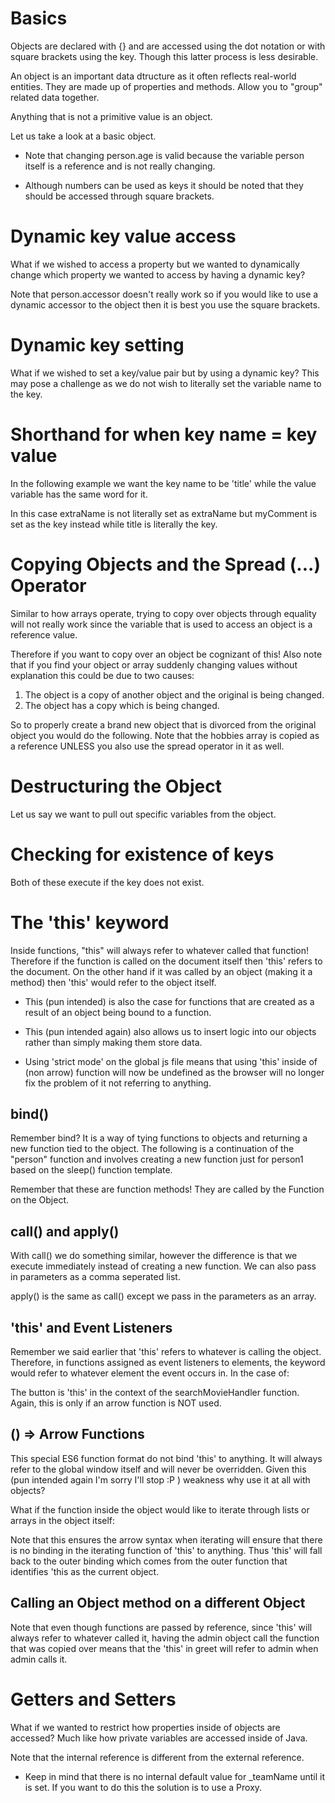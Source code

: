 # Basics

Objects are declared with {} and are accessed using the dot notation or with square brackets using the key. Though this latter process is less desirable.

An object is an important data dtructure as it often reflects real-world entities. They are made up of properties and methods. Allow you to "group" related data together.

Anything that is not a primitive value is an object.

Let us take a look at a basic object.

<script>
const person = {
  name: "Max",
  "last-name": "Max",
  age: 30,
  hobbies: ["Sports", "Cooking"],
  greet: function () {
    alert("Hi there!");
  },
};
//change a property
person.age = 50;
//add a property
person.isAdmin = true;
//delete a property and its key
delete person.age;
//delte a property value but retain key
person.age = null;
//copy over a property
let personHobbies = person.hobbies;

console.log(person);
console.log(person["last-name"]); //how to access unusual keys
</script>

- Note that changing person.age is valid because the variable person itself is a reference and is not really changing.

- Although numbers can be used as keys it should be noted that they should be accessed through square brackets.

# Dynamic key value access

What if we wished to access a property but we wanted to dynamically change which property we wanted to access by having a dynamic key?

<script>
const person = {
  name: "Max",
};
const accessor = "name";
console.log(person[accessor]);
</script>

Note that person.accessor doesn't really work so if you would like to use a dynamic accessor to the object then it is best you use the square brackets.

# Dynamic key setting

What if we wished to set a key/value pair but by using a dynamic key?
This may pose a challenge as we do not wish to literally set the variable name to the key.

<script>
const userChosenKeyName = "level";

const person = {
  name: "Max",
  [userChosenKeyName]: "Level 3",
};
</script>

# Shorthand for when key name = key value

In the following example we want the key name to be 'title' while the value variable has the same word for it.

<script>
const title = 'Iron Man 3';
const extraName = 'myComment';
const movie = {
  title,
  [extraName]: 'My favorite Marvel movie'
}
</script>

In this case extraName is not literally set as extraName but myComment is set as the key instead while title is literally the key.

# Copying Objects and the Spread (...) Operator

Similar to how arrays operate, trying to copy over objects through equality will not really work since the variable that is used to access an object is a reference value.

<script>
  const person = {
  name: "Max",
  age: 30,
  hobbies: ["Sports", "Cooking"],
  greet: function () {
    alert("Hi there!");
  },
};

const anotherPerson = person;

// this sets BOTH person and anotherPerson age to 50
person.age = 50;
</script>

Therefore if you want to copy over an object be cognizant of this! Also note that if you find your object or array suddenly changing values without explanation this could be due to two causes:

1. The object is a copy of another object and the original is being changed.
2. The object has a copy which is being changed.

So to properly create a brand new object that is divorced from the original object you would do the following. Note that the hobbies array is copied as a reference UNLESS you also use the spread operator in it as well.

<script>
const anotherPerson = { ...person, age: 29, hobbies: [...person.hobbies, 'Golfing'] };

// you could also do this through the assign method though the above is more reccomended. 
const person2 = Object.assign({}, person);
</script>

# Destructuring the Object

Let us say we want to pull out specific variables from the object.

<script>
const person = {
  name: "Max",
  age: 30,
  hobbies: ["Sports", "Cooking"],
  greet: function () {
    alert("Hi there!");
  },
  extraInfo: {
    sleepingPattern: "nocturnal"
  }
};

// age is just the value
// otherProps is an object containing the remainder
const { age, ...otherProps } = person;

// pull out age and assign it to a variable with a new name, extract age AS personAge
const { age: personAge } = person;
</script>

# Checking for existence of keys

Both of these execute if the key does not exist.

<script>
if(!('info' in movie))
if(movie.info===undefined)
</script>

# The 'this' keyword

Inside functions, "this" will always refer to whatever called that function! Therefore if the function is called on the document itself then 'this' refers to the document. On the other hand if it was called by an object (making it a method) then 'this' would refer to the object itself.

- This (pun intended) is also the case for functions that are created as a result of an object being bound to a function.

- This (pun intended again) also allows us to insert logic into our objects rather than simply making them store data.

- Using 'strict mode' on the global js file means that using 'this' inside of (non arrow) function will now be undefined as the browser will no longer fix the problem of it not referring to anything.

<script>
const person = {
  name: "Max",
  age: 30,
  hobbies: ["Sports", "Cooking", "Golfing"],
  greet: function () {
    const greetingText = `Hello there ${this.name}, did you enjoy ${
      this.hobbies[Math.floor(Math.random() * 3)]
    }`;
    console.log(greetingText);
  },
  meet(newPerson){ // another syntax for putting functions here
    console.log(`Hello there ${newPerson}`);
  },
  extraInfo: {
    sleepingPattern: "nocturnal",
  },
};

person.greet();
</script>

## bind()

Remember bind? It is a way of tying functions to objects and returning a new function tied to the object. The following is a continuation of the "person" function and involves creating a new function just for person1 based on the sleep() function template.

Remember that these are function methods! They are called by the Function on the Object.

<script>
function sleep(time) {
  console.log(`${this.name ? this.name : "Person"} is sleeping at ${time}`);
}

const person1Sleep = sleep.bind(person1);

person1Sleep("10:00AM");
</script>

## call() and apply()

With call() we do something similar, however the difference is that we execute immediately instead of creating a new function. We can also pass in parameters as a comma seperated list.

apply() is the same as call() except we pass in the parameters as an array.

<script>
function sleep(time, duration) {
  console.log(
    `${this.name ? this.name : "Person"} is sleeping at ${time} for ${duration}`
  );
}

sleep.call(person1, "9:00AM", "3 hours");
sleep.apply(person1, ["9:00AM", "3 hours"]);
</script>

## 'this' and Event Listeners

Remember we said earlier that 'this' refers to whatever is calling the object. Therefore, in functions assigned as event listeners to elements, the keyword would refer to whatever element the event occurs in. In the case of:

<script>
searchBtn.addEventListener("click", searchMovieHandler);
</script>

The button is 'this' in the context of the searchMovieHandler function. Again, this is only if an arrow function is NOT used.

## () => Arrow Functions

This special ES6 function format do not bind 'this' to anything. It will always refer to the global window itself and will never be overridden. Given this (pun intended again I'm sorry I'll stop :P ) weakness why use it at all with objects?

What if the function inside the object would like to iterate through lists or arrays in the object itself:

<script>
const members = {
  teamName: "Blue Rockets",
  people: ["Max", "Manuel"],
  getTeamMembers() {
    // this.people.forEach(function (p) { will lead to a global 'this' as it is called without an object
    this.people.forEach((p) => {
      console.log(`${p} - ${this.teamName}`);
    });
  },
};

members.getTeamMembers();
</script>

Note that this ensures the arrow syntax when iterating will ensure that there is no binding in the iterating function of 'this' to anything. Thus 'this' will fall back to the outer binding which comes from the outer function that identifies 'this as the current object.

## Calling an Object method on a different Object

<script>
const person = {
    name: 'Max',
    greet() {
        console.log(this); // ???
        console.log(this.name);
    }
};
 
const admin = { age: 30 };
 
admin.greet = person.greet;
admin.greet();
</script>

Note that even though functions are passed by reference, since 'this' will always refer to whatever called it, having the admin object call the function that was copied over means that the 'this' in greet will refer to admin when admin calls it.

# Getters and Setters

What if we wanted to restrict how properties inside of objects are accessed? Much like how private variables are accessed inside of Java.

Note that the internal reference is different from the external reference.

<script>
const members = {
  set teamName(val) {
    if (val.trim() === "") {
      this._teamName = "Default Name"; // _teamName is the INTERNAL reference
      return;
    }
    this._teamName = val;
  },
  get teamName() {
    return !this._teamName ? "Default Name" : this._teamName;
  },
  people: ["Max", "Manuel"],
  getTeamMembers() {
    this.people.forEach((p) => {
      console.log(`${p} - ${this._teamName}`); //use internal reference
    });
  },
};

console.log(members.teamName); // will return Default Name
members.getTeamMembers(); // will have undefined for team name

members.teamName = "Red Rockets";
members.getTeamMembers();
</script>

* Keep in mind that there is no internal default value for _teamName until it is set. If you want to do this the solution is to use a Proxy. 
